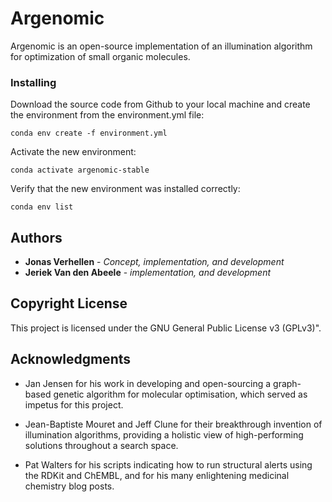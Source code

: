 # Argenomic
Argenomic is  an open-source implementation of an illumination algorithm for optimization of small organic molecules.

### Installing

Download the source code from Github to your local machine and create the environment from the environment.yml file:
```
conda env create -f environment.yml
```
Activate the new environment:
```
conda activate argenomic-stable
```
Verify that the new environment was installed correctly:
```
conda env list
```
## Authors

* **Jonas Verhellen** - *Concept, implementation, and development*
* **Jeriek Van den Abeele** - *implementation, and development*

## Copyright License

This project is licensed under the GNU General Public License v3 (GPLv3)".

## Acknowledgments

* Jan Jensen for his work in developing and open-sourcing a graph-based genetic algorithm for molecular optimisation, which served as impetus for this project.

* Jean-Baptiste Mouret and Jeff Clune for their breakthrough invention of illumination algorithms, providing a holistic view of high-performing solutions throughout a search space.  

* Pat Walters for his scripts indicating how to run structural alerts using the RDKit and ChEMBL, and for his many enlightening medicinal chemistry blog posts.
